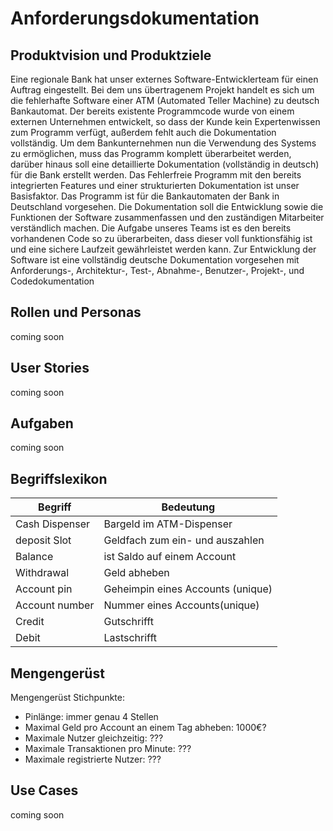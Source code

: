 # Anforderungsdokumentation

## Produktvision und Produktziele

Eine regionale Bank hat unser externes Software-Entwicklerteam für einen Auftrag eingestellt. Bei dem uns übertragenem Projekt handelt es sich um die fehlerhafte Software einer ATM (Automated Teller Machine) zu deutsch Bankautomat. Der bereits existente Programmcode wurde von einem externen Unternehmen entwickelt, so dass der Kunde kein Expertenwissen zum Programm verfügt, außerdem fehlt auch die Dokumentation vollständig. Um dem Bankunternehmen nun die Verwendung des Systems zu ermöglichen, muss das Programm komplett überarbeitet werden, darüber hinaus soll eine detaillierte Dokumentation (vollständig in deutsch) für die Bank erstellt werden. Das Fehlerfreie Programm mit den bereits integrierten Features und einer strukturierten Dokumentation ist unser Basisfaktor. Das Programm ist für die Bankautomaten der Bank in Deutschland vorgesehen. Die Dokumentation soll die Entwicklung sowie die Funktionen der Software zusammenfassen und den zuständigen Mitarbeiter verständlich machen.
Die Aufgabe unseres Teams ist es den bereits vorhandenen Code so zu überarbeiten, dass dieser voll funktionsfähig ist und eine sichere Laufzeit gewährleistet werden kann. Zur Entwicklung der Software ist eine vollständig deutsche Dokumentation vorgesehen mit Anforderungs-, Architektur-, Test-, Abnahme-, Benutzer-, Projekt-, und Codedokumentation


## Rollen und Personas

coming soon

## User Stories

coming soon

## Aufgaben

coming soon

## Begriffslexikon

| Begriff        | Bedeutung                         |
| -------------- | --------------------------------- |
| Cash Dispenser | Bargeld im ATM-Dispenser          |
| deposit Slot   | Geldfach zum ein- und auszahlen   |
| Balance        | ist Saldo auf einem Account       |
| Withdrawal     | Geld abheben                      |
| Account pin    | Geheimpin eines Accounts (unique) |
| Account number | Nummer eines Accounts(unique)     |
| Credit         | Gutschrifft                       |
| Debit          | Lastschrifft                      |

## Mengengerüst

Mengengerüst Stichpunkte:

- Pinlänge: immer genau 4 Stellen
- Maximal Geld pro Account an einem Tag abheben: 1000€?
- Maximale Nutzer gleichzeitig: ???
- Maximale Transaktionen pro Minute: ???
- Maximale registrierte Nutzer: ???

## Use Cases

coming soon
